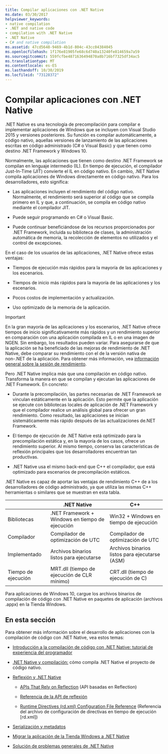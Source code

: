 ```yaml
---
title: Compilar aplicaciones con .NET Native
ms.date: 03/30/2017
helpviewer_keywords:
- native compilation
- .NET and native code
- compilation with .NET Native
- .NET Native
- C# and native compilation
ms.assetid: 47cd5648-9469-4b1d-804c-43cc04384045
ms.openlocfilehash: 1f176e81905fe68c6d740a13240fe814659a7a59
ms.sourcegitcommit: 559fcfbe4871636494870a8b716bf7325df34ac5
ms.translationtype: MT
ms.contentlocale: es-ES
ms.lasthandoff: 10/30/2019
ms.locfileid: "73128372"
---
```

# <a name="compiling-apps-with-net-native"></a>Compilar aplicaciones con .NET Native

.NET Native es una tecnología de precompilación para compilar e implementar aplicaciones de Windows que se incluyen con Visual Studio 2015 y versiones posteriores. Su función es compilar automáticamente, a código nativo, aquellas versiones de lanzamiento de las aplicaciones escritas en código administrado (C# o Visual Basic) y que tienen como destino .NET Framework y Windows 10.

Normalmente, las aplicaciones que tienen como destino .NET Framework se compilan en lenguaje intermedio (IL). En tiempo de ejecución, el compilador Just-In-Time (JIT) convierte el IL en código nativo. En cambio, .NET Native compila aplicaciones de Windows directamente en código nativo. Para los desarrolladores, esto significa:

- Las aplicaciones incluyen el rendimiento del código nativo. Normalmente, el rendimiento será superior al código que se compila primero en IL y que, a continuación, se compila en código nativo mediante el compilador JIT.

- Puede seguir programando en C# o Visual Basic.

- Puede continuar beneficiándose de los recursos proporcionados por .NET Framework, incluida su biblioteca de clases, la administración automática de memoria, la recolección de elementos no utilizados y el control de excepciones.

En el caso de los usuarios de las aplicaciones, .NET Native ofrece estas ventajas:

- Tiempos de ejecución más rápidos para la mayoría de las aplicaciones y los escenarios.

- Tiempos de inicio más rápidos para la mayoría de las aplicaciones y los escenarios.

- Pocos costos de implementación y actualización.

- Uso optimizado de la memoria de la aplicación.

> [!IMPORTANT]
> En la gran mayoría de las aplicaciones y los escenarios, .NET Native ofrece tiempos de inicio significativamente más rápidos y un rendimiento superior en comparación con una aplicación compilada en IL o en una imagen de NGEN. Sin embargo, los resultados pueden variar. Para asegurarse de que la aplicación se ha beneficiado de las mejoras de rendimiento de .NET Native, debe comparar su rendimiento con el de la versión nativa de non-.NET de la aplicación. Para obtener más información, vea [información general sobre la sesión de rendimiento](https://docs.microsoft.com/visualstudio/profiling/performance-session-overview).

Pero .NET Native implica más que una compilación en código nativo. Transforma la manera en que se compilan y ejecutan las aplicaciones de .NET Framework. En concreto:

- Durante la precompilación, las partes necesarias de .NET Framework se vinculan estáticamente en la aplicación. Esto permite que la aplicación se ejecute con bibliotecas locales de aplicación de .NET Framework y que el compilador realice un análisis global para ofrecer un gran rendimiento. Como resultado, las aplicaciones se inician sistemáticamente más rápido después de las actualizaciones de.NET Framework.

- El tiempo de ejecución de .NET Native está optimizado para la precompilación estática y, en la mayoría de los casos, ofrece un rendimiento superior. Al mismo tiempo, conserva las características de reflexión principales que los desarrolladores encuentran tan productivas.

- .NET Native usa el mismo back-end que C++ el compilador, que está optimizado para escenarios de precompilación estáticos.

.NET Native es capaz de aportar las ventajas de rendimiento C++ de a los desarrolladores de código administrado, ya que utiliza las mismas C++ herramientas o similares que se muestran en esta tabla.

||.NET Native|C++|
|-|----------------------------------------------------------------|-----------|
|Bibliotecas|.NET Framework + Windows en tiempo de ejecución|Win32 + Windows en tiempo de ejecución|
|Compilador|Compilador de optimización de UTC|Compilador de optimización de UTC|
|Implementado|Archivos binarios listos para ejecutarse|Archivos binarios listos para ejecutarse (ASM)|
|Tiempo de ejecución|MRT.dll (tiempo de ejecución de CLR mínimo)|CRT.dll (tiempo de ejecución de C)|

Para aplicaciones de Windows 10, cargue los archivos binarios de compilación de código con .NET Native en paquetes de aplicación (archivos .appx) en la Tienda Windows.

## <a name="in-this-section"></a>En esta sección

Para obtener más información sobre el desarrollo de aplicaciones con la compilación de código con .NET Native, vea estos temas:

- [Introducción a la compilación de código con .NET Native: tutorial de experiencia del programador](getting-started-with-net-native.md)

- [.NET Native y compilación:](net-native-and-compilation.md) cómo compila .NET Native el proyecto de código nativo.

- [Reflexión y .NET Native](reflection-and-net-native.md)

  - [APIs That Rely on Reflection](apis-that-rely-on-reflection.md) (API basadas en Reflection)

  - [Referencia de la API de reflexión](net-native-reflection-api-reference.md)

  - [Runtime Directives (rd.xml) Configuration File Reference](runtime-directives-rd-xml-configuration-file-reference.md) (Referencia del archivo de configuración de directivas en tiempo de ejecución [rd.xml])

- [Serialización y metadatos](serialization-and-metadata.md)

- [Migrar la aplicación de la Tienda Windows a .NET Native](migrating-your-windows-store-app-to-net-native.md)

- [Solución de problemas generales de .NET Native](net-native-general-troubleshooting.md)
